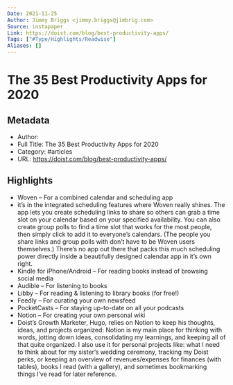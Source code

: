 ```yaml
---
Date: 2021-11-25
Author: Jimmy Briggs <jimmy.briggs@jimbrig.com>
Source: instapaper
Link: https://doist.com/blog/best-productivity-apps/
Tags: ["#Type/Highlights/Readwise"]
Aliases: []
---
```

# The 35 Best Productivity Apps for 2020

## Metadata
- Author: 
- Full Title: The 35 Best Productivity Apps for 2020
- Category: #articles
- URL: https://doist.com/blog/best-productivity-apps/

## Highlights
- Woven – For a combined calendar and scheduling app
- it’s in the integrated scheduling features where Woven really shines. The app lets you create scheduling links to share so others can grab a time slot on your calendar based on your specified availability. You can also create group polls to find a time slot that works for the most people, then simply click to add it to everyone’s calendars. (The people you share links and group polls with don’t have to be Woven users themselves.) There’s no app out there that packs this much scheduling power directly inside a beautifully designed calendar app in it’s own right.
- Kindle for iPhone/Android – For reading books instead of browsing social media
- Audible – For listening to books
- Libby – For reading & listening to library books (for free!)
- Feedly – For curating your own newsfeed
- PocketCasts – For staying up-to-date on all your podcasts
- Notion – For creating your own personal wiki
- Doist’s Growth Marketer, Hugo, relies on Notion to keep his thoughts, ideas, and projects organized:
  Notion is my main place for thinking with words, jotting down ideas, consolidating my learnings, and keeping all of that quite organized. I also use it for personal projects like: what I need to think about for my sister’s wedding ceremony, tracking my Doist perks, or keeping an overview of revenues/expenses for finances (with tables), books I read (with a gallery), and sometimes bookmarking things I’ve read for later reference.
